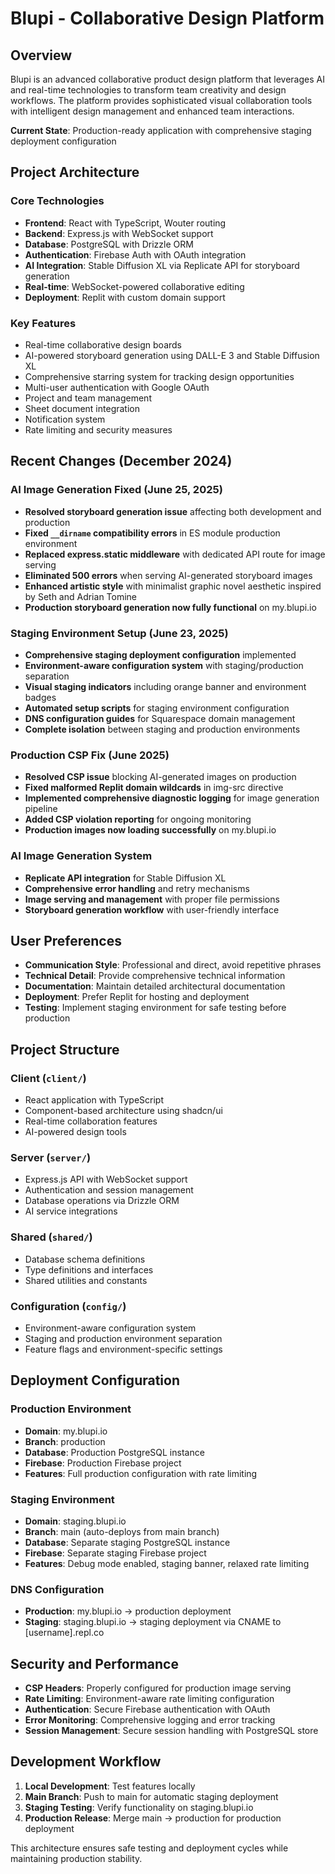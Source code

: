 # Blupi - Collaborative Design Platform

## Overview
Blupi is an advanced collaborative product design platform that leverages AI and real-time technologies to transform team creativity and design workflows. The platform provides sophisticated visual collaboration tools with intelligent design management and enhanced team interactions.

**Current State**: Production-ready application with comprehensive staging deployment configuration

## Project Architecture

### Core Technologies
- **Frontend**: React with TypeScript, Wouter routing
- **Backend**: Express.js with WebSocket support
- **Database**: PostgreSQL with Drizzle ORM
- **Authentication**: Firebase Auth with OAuth integration
- **AI Integration**: Stable Diffusion XL via Replicate API for storyboard generation
- **Real-time**: WebSocket-powered collaborative editing
- **Deployment**: Replit with custom domain support

### Key Features
- Real-time collaborative design boards
- AI-powered storyboard generation using DALL-E 3 and Stable Diffusion XL
- Comprehensive starring system for tracking design opportunities
- Multi-user authentication with Google OAuth
- Project and team management
- Sheet document integration
- Notification system
- Rate limiting and security measures

## Recent Changes (December 2024)

### AI Image Generation Fixed (June 25, 2025)
- **Resolved storyboard generation issue** affecting both development and production
- **Fixed `__dirname` compatibility errors** in ES module production environment
- **Replaced express.static middleware** with dedicated API route for image serving
- **Eliminated 500 errors** when serving AI-generated storyboard images
- **Enhanced artistic style** with minimalist graphic novel aesthetic inspired by Seth and Adrian Tomine
- **Production storyboard generation now fully functional** on my.blupi.io

### Staging Environment Setup (June 23, 2025)
- **Comprehensive staging deployment configuration** implemented
- **Environment-aware configuration system** with staging/production separation
- **Visual staging indicators** including orange banner and environment badges
- **Automated setup scripts** for staging environment configuration
- **DNS configuration guides** for Squarespace domain management
- **Complete isolation** between staging and production environments

### Production CSP Fix (June 2025)
- **Resolved CSP issue** blocking AI-generated images on production
- **Fixed malformed Replit domain wildcards** in img-src directive
- **Implemented comprehensive diagnostic logging** for image generation pipeline
- **Added CSP violation reporting** for ongoing monitoring
- **Production images now loading successfully** on my.blupi.io

### AI Image Generation System
- **Replicate API integration** for Stable Diffusion XL
- **Comprehensive error handling** and retry mechanisms  
- **Image serving and management** with proper file permissions
- **Storyboard generation workflow** with user-friendly interface

## User Preferences
- **Communication Style**: Professional and direct, avoid repetitive phrases
- **Technical Detail**: Provide comprehensive technical information
- **Documentation**: Maintain detailed architectural documentation
- **Deployment**: Prefer Replit for hosting and deployment
- **Testing**: Implement staging environment for safe testing before production

## Project Structure

### Client (`client/`)
- React application with TypeScript
- Component-based architecture using shadcn/ui
- Real-time collaboration features
- AI-powered design tools

### Server (`server/`)
- Express.js API with WebSocket support
- Authentication and session management
- Database operations via Drizzle ORM
- AI service integrations

### Shared (`shared/`)
- Database schema definitions
- Type definitions and interfaces
- Shared utilities and constants

### Configuration (`config/`)
- Environment-aware configuration system
- Staging and production environment separation
- Feature flags and environment-specific settings

## Deployment Configuration

### Production Environment
- **Domain**: my.blupi.io
- **Branch**: production
- **Database**: Production PostgreSQL instance
- **Firebase**: Production Firebase project
- **Features**: Full production configuration with rate limiting

### Staging Environment  
- **Domain**: staging.blupi.io
- **Branch**: main (auto-deploys from main branch)
- **Database**: Separate staging PostgreSQL instance
- **Firebase**: Separate staging Firebase project
- **Features**: Debug mode enabled, staging banner, relaxed rate limiting

### DNS Configuration
- **Production**: my.blupi.io → production deployment
- **Staging**: staging.blupi.io → staging deployment via CNAME to [username].repl.co

## Security and Performance
- **CSP Headers**: Properly configured for production image serving
- **Rate Limiting**: Environment-aware rate limiting configuration
- **Authentication**: Secure Firebase authentication with OAuth
- **Error Monitoring**: Comprehensive logging and error tracking
- **Session Management**: Secure session handling with PostgreSQL store

## Development Workflow
1. **Local Development**: Test features locally
2. **Main Branch**: Push to main for automatic staging deployment
3. **Staging Testing**: Verify functionality on staging.blupi.io
4. **Production Release**: Merge main → production for production deployment

This architecture ensures safe testing and deployment cycles while maintaining production stability.